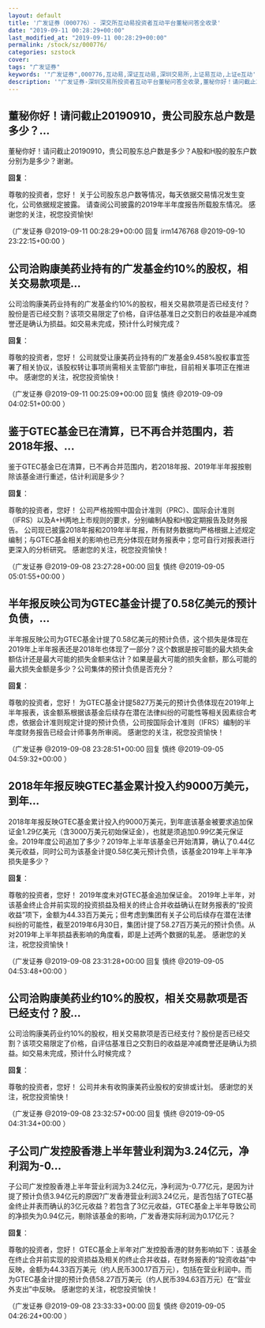 ```yaml
---
layout: default
title: '广发证券（000776）- 深交所互动易投资者互动平台董秘问答全收录'
date: "2019-09-11 00:28:29+00:00"
last_modified_at: "2019-09-11 00:28:29+00:00"
permalink: /stock/sz/000776/
categories: szstock
cover: 
tags: "广发证券"
keywords: '"广发证券",000776,互动易,深证互动易,深圳交易所,上证易互动,上证e互动'
description: '"广发证券-深圳交易所投资者互动平台董秘问答全收录,董秘你好！请问截止20190910，贵公司股东总户数是多少？A股和H股的股东户数分别为是多少？谢谢。"'
---
```


## 董秘你好！请问截止20190910，贵公司股东总户数是多少？...

董秘你好！请问截止20190910，贵公司股东总户数是多少？A股和H股的股东户数分别为是多少？谢谢。

**回复**：

尊敬的投资者，您好！
关于公司股东总户数等情况，每天依据交易情况发生变化，公司依据规定披露。
请查阅公司披露的2019年半年度报告所载股东情况。
感谢您的关注，祝您投资愉快! 

（广发证券  @2019-09-11 00:28:29+00:00 回复 irm1476768  @2019-09-10 23:22:15+00:00 ）

## 公司洽购康美药业持有的广发基金约10%的股权，相关交易款项是...

公司洽购康美药业持有的广发基金约10%的股权，相关交易款项是否已经支付？股份是否已经交割？该项交易限定了价格，自评估基准日之交割日的收益是冲减商誉还是确认为损益。如交易未完成，预计什么时候完成？

**回复**：

尊敬的投资者，您好！
公司就受让康美药业持有的广发基金9.458%股权事宜签署了相关协议，该股权转让事项尚需相关主管部门审批，目前相关事项正在推进中。
感谢您的关注，祝您投资愉快！ 

（广发证券  @2019-09-11 00:25:09+00:00 回复 慎终  @2019-09-09 04:02:51+00:00 ）

## 鉴于GTEC基金已在清算，已不再合并范围内，若2018年报、...

鉴于GTEC基金已在清算，已不再合并范围内，若2018年报、2019年半年报按剔除该基金进行重述，估计利润是多少？

**回复**：

尊敬的投资者，您好！
公司严格按照中国会计准则（PRC）、国际会计准则（IFRS）以及A+H两地上市规则的要求，分别编制A股和H股定期报告及财务报告。
公司现已披露2018年报和2019年半年报，所有财务数据均严格根据上述规定编制；与GTEC基金相关的影响也已充分体现在财务报表中；您可自行对报表进行更深入的分析研究。
感谢您的关注，祝您投资愉快！ 

（广发证券  @2019-09-08 23:27:28+00:00 回复 慎终  @2019-09-05 05:01:55+00:00 ）

## 半年报反映公司为GTEC基金计提了0.58亿美元的预计负债，...

半年报反映公司为GTEC基金计提了0.58亿美元的预计负债，这个损失是体现在2019年上半年报表还是2018年也体现了一部分？这个数据是按可能的最大损失金额估计还是最大可能的损失金额来估计？如果是最大可能的损失金额，那么可能的最大损失金额是多少？公司集体的预计负债是否充分？

**回复**：

尊敬的投资者，您好！
为GTEC基金计提5827万美元的预计负债体现在2019年上半年报表，该金额系根据该基金后续存在潜在法律纠纷的可能性等相关因素综合考虑，依据会计准则规定计提的预计负债，公司按国际会计准则（IFRS）编制的半年度财务报告已经会计师事务所审阅。
感谢您的关注，祝您投资愉快！ 

（广发证券  @2019-09-08 23:28:51+00:00 回复 慎终  @2019-09-05 04:59:32+00:00 ）

## 2018年年报反映GTEC基金累计投入约9000万美元，到年...

2018年年报反映GTEC基金累计投入约9000万美元，到年底该基金被要求追加保证金1.29亿美元（含3000万美元初始保证金），也就是须追加0.99亿美元保证金。2019年度公司追加了多少？2019年上半年该基金已开始清算，确认了0.44亿美元收益，同时公司为该基金计提0.58亿美元预计负债，该基金2019年上半年净损失是多少？

**回复**：

尊敬的投资者，您好！
2019年度未对GTEC基金追加保证金。
2019年上半年，对该基金终止合并前实现的投资损益及相关的终止合并收益确认在财务报表的“投资收益”项下，金额为44.33百万美元；但考虑到集团有关子公司后续存在潜在法律纠纷的可能性，截至2019年6月30日，集团计提了58.27百万美元的预计负债。从对2019年上半年损益表影响的角度看，即是上述两个数据的轧差。
感谢您的关注，祝您投资愉快！ 

（广发证券  @2019-09-08 23:31:28+00:00 回复 慎终  @2019-09-05 04:53:48+00:00 ）

## 公司洽购康美药业约10%的股权，相关交易款项是否已经支付？股...

公司洽购康美药业约10%的股权，相关交易款项是否已经支付？股份是否已经交割？该项交易限定了价格，自评估基准日之交割日的收益是冲减商誉还是确认为损益。如交易未完成，预计什么时候完成？

**回复**：

尊敬的投资者，您好！
公司并未有收购康美药业股权的安排或计划。
感谢您的关注，祝您投资愉快！ 

（广发证券  @2019-09-08 23:32:57+00:00 回复 慎终  @2019-09-05 04:31:34+00:00 ）

## 子公司广发控股香港上半年营业利润为3.24亿元，净利润为-0...

子公司广发控股香港上半年营业利润为3.24亿元，净利润为-0.77亿元，是因为计提了预计负债3.94亿元的原因?广发香港营业利润3.24亿元，是否包括了GTEC基金终止并表而确认的3亿元收益？若包含了3亿元收益，GTEC基金上半年导致公司的净损失为0.94亿元，剔除该基金的影响，广发香港实际利润为0.17亿元？

**回复**：

尊敬的投资者，您好！
GTEC基金上半年对广发控股香港的财务影响如下：该基金在终止合并前实现的投资损益及相关的终止合并收益，在财务报表的“投资收益”中反映，金额为44.33百万美元（约人民币300.17百万元），包括在营业利润中。而为GTEC基金计提的预计负债58.27百万美元（约人民币394.63百万元）在“营业外支出”中反映。
感谢您的关注，祝您投资愉快！ 

（广发证券  @2019-09-08 23:33:33+00:00 回复 慎终  @2019-09-05 04:26:24+00:00 ）

